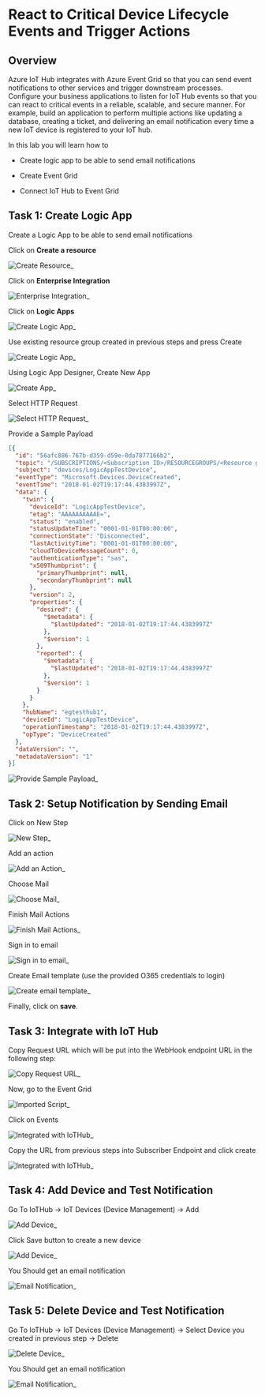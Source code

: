 # React to Critical Device Lifecycle Events and Trigger Actions

## Overview

Azure IoT Hub integrates with Azure Event Grid so that you can send event notifications to other services and trigger downstream processes. Configure your business applications to listen for IoT Hub events so that you can react to critical events in a reliable, scalable, and secure manner. For example, build an application to perform multiple actions like updating a database, creating a ticket, and delivering an email notification every time a new IoT device is registered to your IoT hub.

In this lab you will learn how to

* Create logic app to be able to send email notifications

* Create Event Grid

* Connect IoT Hub to Event Grid

## Task 1: Create Logic App

Create a Logic App to be able to send email notifications

Click on **Create a resource**

![Create Resource_](./media/create_resource.png)

Click on **Enterprise Integration**

![Enterprise Integration_](./media/enterprise_integration.png)

Click on **Logic Apps**

![Create Logic App_](./media/logic_app.png)

Use existing resource group created in previous steps and press Create

![Create Logic App_](./media/02_Create_LogicApp_Submit.png)

Using Logic App Designer, Create New App

![Create App_](./media/03_Logic_App_designer.png)

Select HTTP Request

![Select HTTP Request_](./media/04_Http_Request.png)

Provide a Sample Payload

```json
[{
  "id": "56afc886-767b-d359-d59e-0da7877166b2",
  "topic": "/SUBSCRIPTIONS/<Subscription ID>/RESOURCEGROUPS/<Resource group name>/PROVIDERS/MICROSOFT.DEVICES/IOTHUBS/<IoT hub name>",
  "subject": "devices/LogicAppTestDevice",
  "eventType": "Microsoft.Devices.DeviceCreated",
  "eventTime": "2018-01-02T19:17:44.4383997Z",
  "data": {
    "twin": {
      "deviceId": "LogicAppTestDevice",
      "etag": "AAAAAAAAAAE=",
      "status": "enabled",
      "statusUpdateTime": "0001-01-01T00:00:00",
      "connectionState": "Disconnected",
      "lastActivityTime": "0001-01-01T00:00:00",
      "cloudToDeviceMessageCount": 0,
      "authenticationType": "sas",
      "x509Thumbprint": {
        "primaryThumbprint": null,
        "secondaryThumbprint": null
      },
      "version": 2,
      "properties": {
        "desired": {
          "$metadata": {
            "$lastUpdated": "2018-01-02T19:17:44.4383997Z"
          },
          "$version": 1
        },
        "reported": {
          "$metadata": {
            "$lastUpdated": "2018-01-02T19:17:44.4383997Z"
          },
          "$version": 1
        }
      }
    },
    "hubName": "egtesthub1",
    "deviceId": "LogicAppTestDevice",
    "operationTimestamp": "2018-01-02T19:17:44.4383997Z",
    "opType": "DeviceCreated"
  },
  "dataVersion": "",
  "metadataVersion": "1"
}]
```

![Provide Sample Payload_](./media/05_Sample_Payload.png)

## Task 2: Setup Notification by Sending Email

Click on New Step

![New Step_](./media/06_New_Step.png)

Add an action

![Add an Action_](./media/07_Add_new_Action.png)

Choose Mail

![Choose Mail_](./media/08_Choose_Mail.png)

Finish Mail Actions

![Finish Mail Actions_](./media/09_send_email.png)

Sign in to email

![Sign in to email_](./media/10_signin_to_email.png)

Create Email template (use the provided O365 credentials to login)

![Create email template_](./media/11_Send_Email.png)

Finally, click on **save**.

## Task 3: Integrate with IoT Hub

Copy Request URL which will be put into the WebHook endpoint URL in the following step:

![Copy Request URL_](./media/12_eventurl.png)

Now, go to the Event Grid

![Imported Script_](./media/13_IoTHub_EventHub.png "Integrated with IoTHub")

Click on Events

![Integrated with IoTHub_](./media/14_empty_event_subscription.png)

Copy the URL from previous steps into Subscriber Endpoint and click create

![Integrated with IoTHub_](./media/15_device_events.png)

## Task 4: Add Device and Test Notification

Go To IoTHub -> IoT Devices (Device Management) -> Add

![Add Device_](./media/16_add_device.png)

Click Save button to create a new device

![Add Device_](./media/17_add_device.png)

You Should get an email notification

![Email Notification_](./media/18_email_generated.png)

## Task 5: Delete Device and Test Notification

Go To IoTHub -> IoT Devices (Device Management) -> Select Device you created in previous step -> Delete

![Delete Device_](./media/19_delete_device.png)

You Should get an email notification

![Email Notification_](./media/20_email_generated.png)
